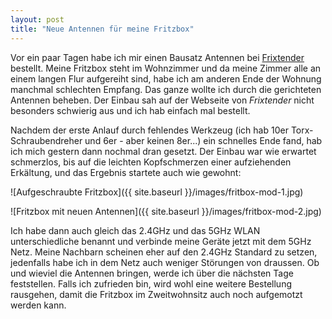 ```yaml
---
layout: post
title: "Neue Antennen für meine Fritzbox"
---
```

Vor ein paar Tagen habe ich mir einen Bausatz Antennen bei [Frixtender][0] bestellt. Meine Fritzbox steht im Wohnzimmer 
und da meine Zimmer alle an einem langen Flur aufgereiht sind, habe ich am anderen Ende der Wohnung manchmal schlechten Empfang.
Das ganze wollte ich durch die gerichteten Antennen beheben. Der Einbau sah auf der Webseite von *Frixtender* nicht besonders
schwierig aus und ich hab einfach mal bestellt.

Nachdem der erste Anlauf durch fehlendes Werkzeug (ich hab 10er Torx-Schraubendreher und 6er - aber keinen 8er...) ein schnelles
Ende fand, hab ich mich gestern dann nochmal dran gesetzt. Der Einbau war wie erwartet schmerzlos, bis auf die leichten 
Kopfschmerzen einer aufziehenden Erkältung, und das Ergebnis startete auch wie gewohnt:

![Aufgeschraubte Fritzbox]({{ site.baseurl }}/images/fritbox-mod-1.jpg)

![Fritzbox mit neuen Antennen]({{ site.baseurl }}/images/fritbox-mod-2.jpg)

Ich habe dann auch gleich das 2.4GHz und das 5GHz WLAN unterschiedliche benannt und verbinde meine Geräte jetzt mit dem 5GHz Netz.
Meine Nachbarn scheinen eher auf den 2.4GHz Standard zu setzen, jedenfalls habe ich in dem Netz auch weniger Störungen von 
draussen. Ob und wieviel die Antennen bringen, werde ich über die nächsten Tage feststellen. Falls ich zufrieden bin, wird
wohl eine weitere Bestellung rausgehen, damit die Fritzbox im Zweitwohnsitz auch noch aufgemotzt werden kann.

[0]: https://frixtender.de/
